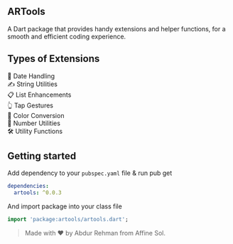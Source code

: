 ## ARTools

A Dart package that provides handy extensions and helper functions, for a smooth and efficient coding experience.

## Types of Extensions
📅 Date Handling <br>
✍️ String Utilities <br>
📋 List Enhancements <br>
👆 Tap Gestures <br>
🎨 Color Conversion <br>
🔢 Number Utilities <br>
🛠️ Utility Functions


## Getting started

Add dependency to your `pubspec.yaml` file & run pub get
```yaml
dependencies:
  artools: ^0.0.3
```

And import package into your class file

```dart
import 'package:artools/artools.dart';
```

>Made with ❤️ by Abdur Rehman from Affine Sol.
